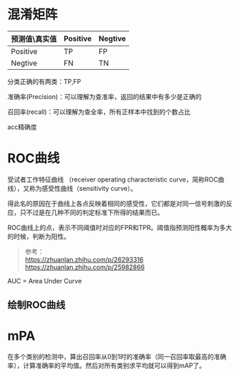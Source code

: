 # 混淆矩阵

| 预测值\真实值 |  Positive  | Negtive  |
|  ----  | ----  | ----  |
| Positive | TP |  FP |
| Negtive  | FN |  TN |

分类正确的有两类：TP,FP

准确率(Precision)：可以理解为查准率，返回的结果中有多少是正确的

召回率(recall)：可以理解为查全率，所有正样本中找到的个数占比

acc精确度

# ROC曲线

受试者工作特征曲线 （receiver operating characteristic curve，简称ROC曲线），又称为感受性曲线（sensitivity curve）。

得此名的原因在于曲线上各点反映着相同的感受性，它们都是对同一信号刺激的反应，只不过是在几种不同的判定标准下所得的结果而已。

ROC曲线上的点，表示不同阈值时对应的FPR和TPR。阈值指预测阳性概率为多大的时候，判断为阳性。
>参考：\
><https://zhuanlan.zhihu.com/p/26293316> 
><https://zhuanlan.zhihu.com/p/25982866>

AUC = Area Under Curve


## 绘制ROC曲线




# mPA

在多个类别的检测中，算出召回率从0到1时的准确率（同一召回率取最高的准确率），计算准确率的平均值。然后对所有类别求平均就可以得到mAP了。
